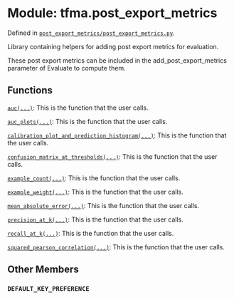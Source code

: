 <div itemscope itemtype="http://developers.google.com/ReferenceObject">
<meta itemprop="name" content="tfma.post_export_metrics" />
<meta itemprop="path" content="Stable" />
<meta itemprop="property" content="DEFAULT_KEY_PREFERENCE"/>
</div>

# Module: tfma.post_export_metrics



Defined in [`post_export_metrics/post_export_metrics.py`](https://github.com/tensorflow/model-analysis/tree/master/tensorflow_model_analysis/post_export_metrics/post_export_metrics.py).

<!-- Placeholder for "Used in" -->

Library containing helpers for adding post export metrics for evaluation.

These post export metrics can be included in the add_post_export_metrics
parameter of Evaluate to compute them.

## Functions

[`auc(...)`](../tfma/post_export_metrics/auc.md): This is the function that the user calls.

[`auc_plots(...)`](../tfma/post_export_metrics/auc_plots.md): This is the function that the user calls.

[`calibration_plot_and_prediction_histogram(...)`](../tfma/post_export_metrics/calibration_plot_and_prediction_histogram.md): This is the function that the user calls.

[`confusion_matrix_at_thresholds(...)`](../tfma/post_export_metrics/confusion_matrix_at_thresholds.md): This is the function that the user calls.

[`example_count(...)`](../tfma/post_export_metrics/example_count.md): This is the function that the user calls.

[`example_weight(...)`](../tfma/post_export_metrics/example_weight.md): This is the function that the user calls.

[`mean_absolute_error(...)`](../tfma/post_export_metrics/mean_absolute_error.md): This is the function that the user calls.

[`precision_at_k(...)`](../tfma/post_export_metrics/precision_at_k.md): This is the function that the user calls.

[`recall_at_k(...)`](../tfma/post_export_metrics/recall_at_k.md): This is the function that the user calls.

[`squared_pearson_correlation(...)`](../tfma/post_export_metrics/squared_pearson_correlation.md): This is the function that the user calls.

## Other Members

<h3 id="DEFAULT_KEY_PREFERENCE"><code>DEFAULT_KEY_PREFERENCE</code></h3>

